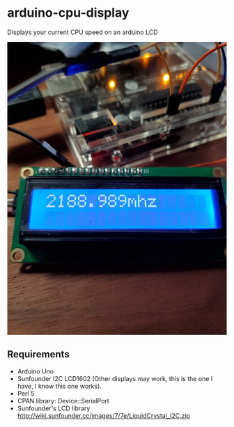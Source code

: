 # arduino-cpu-display
Displays your current CPU speed on an arduino LCD

![CPU Display In Action](/IMG_20201101_004829.jpg)

## Requirements

- Arduino Uno
- Sunfounder I2C LCD1602 (Other displays may work, this is the one I have, I know this one works).
- Perl 5
- CPAN library: Device::SerialPort
- Sunfounder's LCD library http://wiki.sunfounder.cc/images/7/7e/LiquidCrystal_I2C.zip
